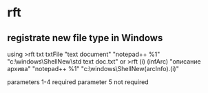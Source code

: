# rft
registrate new file type in Windows
-----------------------------------

using
    >rft txt txtFile "text document" "notepad++ %1" "c:\windows\ShellNew\std text doc.txt"
or
    >rft (i) (infArc) "описание архива" "notepad++ %1" "c:\windows\ShellNew\(arcInfo).(i)"

parameters 1-4 required
parameter  5   not required
